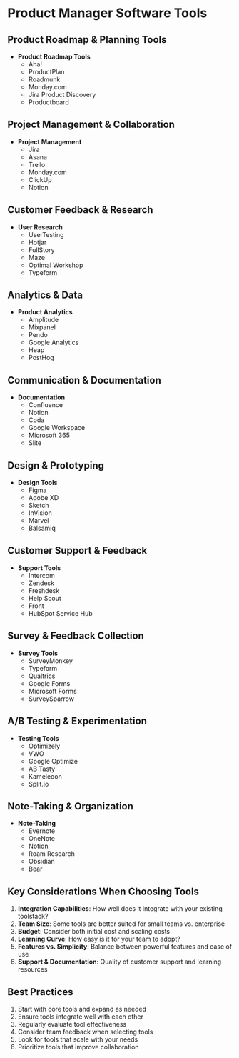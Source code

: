 # Product Manager Software Tools

## Product Roadmap & Planning Tools
- **Product Roadmap Tools**
  - Aha!
  - ProductPlan
  - Roadmunk
  - Monday.com
  - Jira Product Discovery
  - Productboard

## Project Management & Collaboration
- **Project Management**
  - Jira
  - Asana
  - Trello
  - Monday.com
  - ClickUp
  - Notion

## Customer Feedback & Research
- **User Research**
  - UserTesting
  - Hotjar
  - FullStory
  - Maze
  - Optimal Workshop
  - Typeform

## Analytics & Data
- **Product Analytics**
  - Amplitude
  - Mixpanel
  - Pendo
  - Google Analytics
  - Heap
  - PostHog

## Communication & Documentation
- **Documentation**
  - Confluence
  - Notion
  - Coda
  - Google Workspace
  - Microsoft 365
  - Slite

## Design & Prototyping
- **Design Tools**
  - Figma
  - Adobe XD
  - Sketch
  - InVision
  - Marvel
  - Balsamiq

## Customer Support & Feedback
- **Support Tools**
  - Intercom
  - Zendesk
  - Freshdesk
  - Help Scout
  - Front
  - HubSpot Service Hub

## Survey & Feedback Collection
- **Survey Tools**
  - SurveyMonkey
  - Typeform
  - Qualtrics
  - Google Forms
  - Microsoft Forms
  - SurveySparrow

## A/B Testing & Experimentation
- **Testing Tools**
  - Optimizely
  - VWO
  - Google Optimize
  - AB Tasty
  - Kameleoon
  - Split.io

## Note-Taking & Organization
- **Note-Taking**
  - Evernote
  - OneNote
  - Notion
  - Roam Research
  - Obsidian
  - Bear

## Key Considerations When Choosing Tools
1. **Integration Capabilities**: How well does it integrate with your existing toolstack?
2. **Team Size**: Some tools are better suited for small teams vs. enterprise
3. **Budget**: Consider both initial cost and scaling costs
4. **Learning Curve**: How easy is it for your team to adopt?
5. **Features vs. Simplicity**: Balance between powerful features and ease of use
6. **Support & Documentation**: Quality of customer support and learning resources

## Best Practices
1. Start with core tools and expand as needed
2. Ensure tools integrate well with each other
3. Regularly evaluate tool effectiveness
4. Consider team feedback when selecting tools
5. Look for tools that scale with your needs
6. Prioritize tools that improve collaboration 